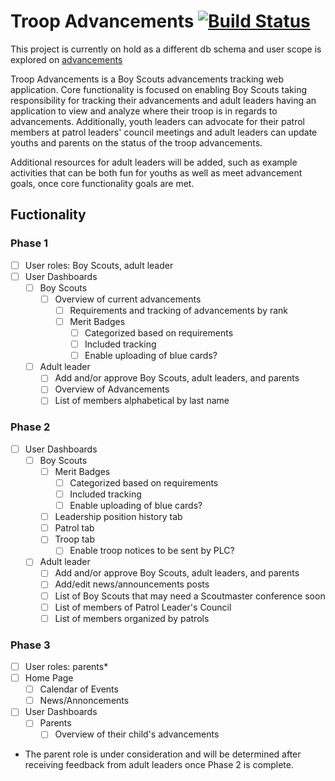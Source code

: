 # Troop Advancements [![Build Status](https://travis-ci.org/dnguyensr/TroopAdvancements.svg?branch=master)](https://travis-ci.org/dnguyensr/TroopAdvancements)
This project is currently on hold as a different db schema and user scope is explored on [advancements](https://github.com/dnguyensr/advancements)  

Troop Advancements is a Boy Scouts advancements tracking web application. Core functionality is focused on enabling Boy Scouts taking responsibility for tracking their advancements and adult leaders having an application to view and analyze where their troop is in regards to advancements. Additionally, youth leaders can advocate for their patrol members at patrol leaders' council meetings and adult leaders can update youths and parents on the status of the troop advancements.

Additional resources for adult leaders will be added, such as example activities that can be both fun for youths as well as meet advancement goals, once core functionality goals are met.

## Fuctionality

### Phase 1
- [ ] User roles: Boy Scouts, adult leader
- [ ] User Dashboards
  - [ ] Boy Scouts
      - [ ] Overview of current advancements
          - [ ] Requirements and tracking of advancements by rank
          - [ ] Merit Badges
              - [ ] Categorized based on requirements
              - [ ] Included tracking
              - [ ] Enable uploading of blue cards?
  - [ ] Adult leader
      - [ ] Add and/or approve Boy Scouts, adult leaders, and parents
      - [ ] Overview of Advancements
      - [ ] List of members alphabetical by last name

### Phase 2
- [ ] User Dashboards
    - [ ] Boy Scouts
      - [ ] Merit Badges
          - [ ] Categorized based on requirements
          - [ ] Included tracking
          - [ ] Enable uploading of blue cards?
      - [ ] Leadership position history tab
      - [ ] Patrol tab
      - [ ] Troop tab
          - [ ] Enable troop notices to be sent by PLC?
    - [ ] Adult leader
        - [ ] Add and/or approve Boy Scouts, adult leaders, and parents
        - [ ] Add/edit news/announcements posts
        - [ ] List of Boy Scouts that may need a Scoutmaster conference soon
        - [ ] List of members of Patrol Leader's Council
        - [ ] List of members organized by patrols

### Phase 3
- [ ] User roles: parents*
- [ ] Home Page
    - [ ] Calendar of Events
    - [ ] News/Annoncements
- [ ] User Dashboards
    - [ ] Parents
        - [ ] Overview of their child's advancements

* The parent role is under consideration and will be determined after receiving feedback from adult leaders once Phase 2 is complete.
